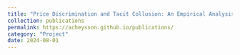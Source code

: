 ```yaml
---
title: "Price Discrimination and Tacit Collusion: An Empirical Analysis of the U.S. Airline Industry"
collection: publications
permalink: https://acheysson.github.io/publications/
category: "Project"
date: 2024-08-01
---
```


